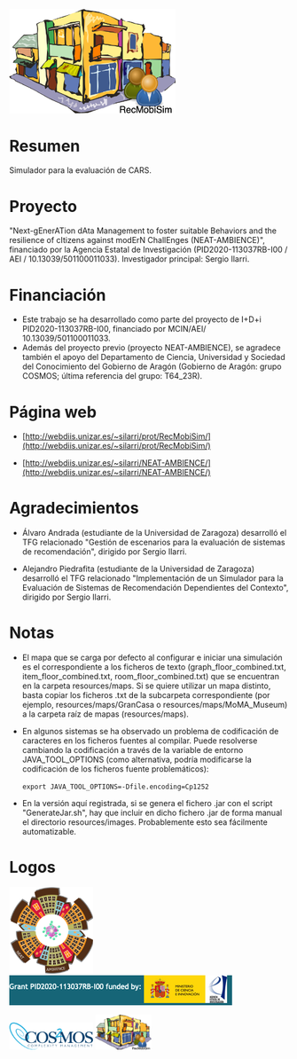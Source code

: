 <img src="/images/RecMobiSim.png" alt="RecMobiSim" width="300"/>

# Resumen
Simulador para la evaluación de CARS.

# Proyecto

"Next-gEnerATion dAta Management to foster suitable Behaviors and the resilience of cItizens against modErN ChallEnges (NEAT-AMBIENCE)", financiado por la Agencia Estatal de Investigación (PID2020-113037RB-I00 / AEI / 10.13039/501100011033). Investigador principal: Sergio Ilarri.

# Financiación

- Este trabajo se ha desarrollado como parte del proyecto de I+D+i PID2020-113037RB-I00, financiado por MCIN/AEI/ 10.13039/501100011033.
- Además del proyecto previo (proyecto NEAT-AMBIENCE), se agradece también el apoyo del Departamento de Ciencia, Universidad y Sociedad del Conocimiento del Gobierno de Aragón (Gobierno de Aragón: grupo COSMOS; última referencia del grupo: T64_23R).

# Página web

- [http://webdiis.unizar.es/~silarri/prot/RecMobiSim/](http://webdiis.unizar.es/~silarri/prot/RecMobiSim/)

- [http://webdiis.unizar.es/~silarri/NEAT-AMBIENCE/](http://webdiis.unizar.es/~silarri/NEAT-AMBIENCE/)

# Agradecimientos

- Álvaro Andrada (estudiante de la Universidad de Zaragoza) desarrolló el TFG relacionado "Gestión de escenarios para la evaluación de sistemas de recomendación", dirigido por Sergio Ilarri.

- Alejandro Piedrafita (estudiante de la Universidad de Zaragoza) desarrolló el TFG relacionado "Implementación de un Simulador para la Evaluación de Sistemas de Recomendación Dependientes del Contexto", dirigido por Sergio Ilarri.

# Notas

- El mapa que se carga por defecto al configurar e iniciar una simulación es el correspondiente a los ficheros de texto (graph_floor_combined.txt, item_floor_combined.txt, room_floor_combined.txt) que se encuentran en la carpeta resources/maps. Si se quiere utilizar un mapa distinto, basta copiar los ficheros .txt de la subcarpeta correspondiente (por ejemplo, resources/maps/GranCasa o resources/maps/MoMA_Museum) a la carpeta raíz de mapas (resources/maps).

- En algunos sistemas se ha observado un problema de codificación de caracteres en los ficheros fuentes al compilar. Puede resolverse cambiando la codificación a través de la variable de entorno JAVA_TOOL_OPTIONS (como alternativa, podría modificarse la codificación de los ficheros fuente problemáticos):

  `export JAVA_TOOL_OPTIONS=-Dfile.encoding=Cp1252`

- En la versión aquí registrada, si se genera el fichero .jar con el script "GenerateJar.sh", hay que incluir en dicho fichero .jar de forma manual el directorio resources/images. Probablemente esto sea fácilmente automatizable.

# Logos

<img src="/images/NEAT-AMBIENCE-logo.png" width="30%"> <img src="/images/NEAT-AMBIENCE-funder.png">

<img src="/images/cosmos-logo.png" width="30%">
<img src="/images/RecMobiSim.png" width="20%">
